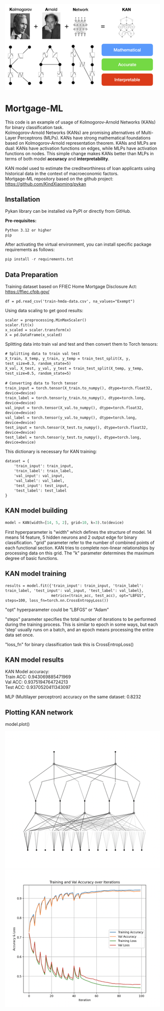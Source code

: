 <img width="600" alt="kan_plot" src="https://github.com/yuriy3122/Mortgage-ML/blob/main/kan.png">

# Mortgage-ML

This code is an example of usage of Kolmogorov-Arnold Networks (KANs) for binary classification task.<br>
Kolmogorov-Arnold Networks (KANs) are promising alternatives of Multi-Layer Perceptrons (MLPs). KANs have strong mathematical foundations based on Kolmogorov-Arnold representation theorem. KANs and MLPs are dual: KANs have activation functions on edges, while MLPs have activation functions on nodes. This simple change makes KANs better than MLPs in terms of both model **accuracy** and **interpretability**.

KAN model used to estimate the creditworthiness of loan applicants using historical data in the context of macroeconomic factors.<br>
Mortgage-ML repository based on the github project: <a href="url">https://github.com/KindXiaoming/pykan</a><br>

## Installation
Pykan library can be installed via PyPI or directly from GitHub.

**Pre-requisites:**

```
Python 3.12 or higher
pip
```

After activating the virtual environment, you can install specific package requirements as follows:
```python
pip install -r requirements.txt
```
## Data Preparation
Training dataset based on FFIEC Home Mortgage Disclosure Act: <a href="url">https://ffiec.cfpb.gov/</a>
```
df = pd.read_csv('train-hmda-data.csv', na_values="Exempt")
```
Using data scaling to get good results:
```
scaler = preprocessing.MinMaxScaler()
scaler.fit(x)
x_scaled = scaler.transform(x)
X = pd.DataFrame(x_scaled)
```
Splitting data into train val and test and then convert them to Torch tensors:
```
# Splitting data to train val test
X_train, X_temp, y_train, y_temp = train_test_split(X, y, test_size=0.3, random_state=5)
X_val, X_test, y_val, y_test = train_test_split(X_temp, y_temp, test_size=0.5, random_state=5)

# Converting data to Torch tensor
train_input = torch.tensor(X_train.to_numpy(), dtype=torch.float32, device=device)
train_label = torch.tensor(y_train.to_numpy(), dtype=torch.long, device=device)
val_input = torch.tensor(X_val.to_numpy(), dtype=torch.float32, device=device)
val_label = torch.tensor(y_val.to_numpy(), dtype=torch.long, device=device)
test_input = torch.tensor(X_test.to_numpy(), dtype=torch.float32, device=device)
test_label = torch.tensor(y_test.to_numpy(), dtype=torch.long, device=device)
```
This dictionary is necessary for KAN training:
```
dataset = {
    'train_input': train_input,
    'train_label': train_label,
    'val_input': val_input,
    'val_label': val_label,
    'test_input': test_input,
    'test_label': test_label
}
```

## KAN model building
```trainModel.py
model = KAN(width=[14, 5, 2], grid=10, k=3).to(device)
```
First hyperparameter is "width" which defines the structure of model.
14 means 14 feature, 5 hidden neurons and 2 output edge for binary classification.
"grid" parameter refer to the number of combined points of each functional section.
KAN tries to complete non-linear relationships by processing data on this grid.
The "k" parameter determines the maximum degree of basic functions.

## KAN model training
```
results = model.fit({'train_input': train_input, 'train_label': train_label, 'test_input': val_input, 'test_label': val_label},
                     metrics=(train_acc, test_acc), opt="LBFGS", steps=100, loss_fn=torch.nn.CrossEntropyLoss())
```
"opt" hyperparameter could be “LBFGS” or “Adam”

"steps" parameter specifies the total number of iterations to be performed during the training process. 
This is similar to epoch in some ways, but each 'step' usually runs on a batch, 
and an epoch means processing the entire data set once.

"loss_fn" for binary classification task this is CrossEntropLoss()

## KAN model results

KAN Model accuracy:<br>
Train ACC: 0.943069885471969<br>
Val ACC: 0.9375194764724213<br>
Test ACC: 0.9370520411343097<br>

MLP (Multilayer perceptron) accuracy on the same dataset: 0.8232

## Plotting KAN network
model.plot()

<img width="600" alt="kan_plot" src="https://github.com/yuriy3122/Mortgage-ML/blob/main/KAN-scheme.png">

<br>

<img width="600" alt="kan_plot" src="https://github.com/yuriy3122/Mortgage-ML/blob/main/plot.png">





